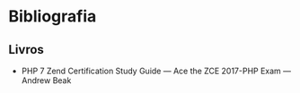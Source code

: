 # Bibliografia

## Livros

<ul>
<li>PHP 7 Zend
Certification
Study Guide
—
Ace the ZCE 2017-PHP Exam
—
Andrew Beak</li>
</ul>